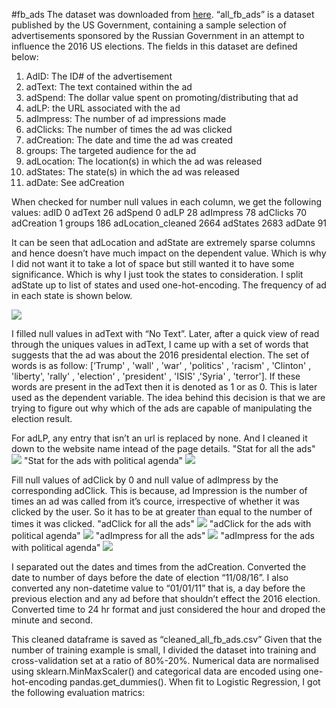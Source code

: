 #fb_ads
The dataset was downloaded from [here](https://github.com/kyiyeunggoh/kyiyeunggoh.github.io/blob/master/Other%20Projects/Russian%20FB%20Ads/all_fb_ads.xlsx). “all_fb_ads” is a dataset published by the US Government, containing a sample selection of advertisements sponsored by the Russian Government in an attempt to influence the 2016 US elections. The fields in this dataset are defined below:
1. AdID: The ID# of the advertisement
2. adText: The text contained within the ad
3. adSpend: The dollar value spent on promoting/distributing that ad
4. adLP: the URL associated with the ad
5. adImpress: The number of ad impressions made
6. adClicks: The number of times the ad was clicked
7. adCreation: The date and time the ad was created
8. groups: The targeted audience for the ad
9. adLocation: The location(s) in which the ad was released
10. adStates: The state(s) in which the ad was released
11. adDate: See adCreation

When checked for number null values in each column, we get the following values:
adID                                 0
adText                              26
adSpend 0
adLP 28
adImpress 78
adClicks 70
adCreation 1
groups 186
adLocation_cleaned  2664
adStates 2683
adDate 91


It can be seen that adLocation and adState are extremely sparse columns and hence doesn’t have much impact on the dependent value. Which is why I did not want it to take a lot of space but still wanted it to have some significance. Which is why I just took the states to consideration. I split adState up to list of states and used one-hot-encoding. The frequency of ad in each state is shown below.

![](https://github.com/sumanp31/fb_ads/blob/master/plots/State.png) 

I filled null values in adText with “No Text”. Later, after a quick view of read through the uniques values in adText, I came up with a set of words that suggests that the ad was about the 2016 presidental election. The set of words is as follow: [‘Trump' , 'wall' , 'war' , 'politics' , 'racism' , 'Clinton' , 'liberty', 'rally' , 'election' , 'president' , 'ISIS' ,'Syria' , 'terror']. If these words are present in the adText then it is denoted as 1 or as 0. This is later used as the dependent variable. The idea behind this decision is that we are trying to figure out why which of the ads are capable of manipulating the election result.


For adLP, any entry that isn’t an url is replaced by none. And I cleaned it down to the website name intead of the page details.
"Stat for all the ads"
![ ](https://github.com/sumanp31/fb_ads/blob/master/plots/adLP1.png )
 "Stat for the ads with political agenda"
![ ](https://github.com/sumanp31/fb_ads/blob/master/plots/adLP2.png )

Fill null values of adClick by 0 and null value of adImpress by the corresponding adClick. This is because, ad Impression is the number of times an ad was called from it’s cource, irrespective of whether it was clicked by the user. So it has to be at greater than equal to the number of times it was clicked.
"adClick for all the ads"
![ ](https://github.com/sumanp31/fb_ads/blob/master/plots/adClick1.png )
"adClick for the ads with political agenda"
![ ](https://github.com/sumanp31/fb_ads/blob/master/plots/adClick2.png )
 "adImpress for all the ads"
![ ](https://github.com/sumanp31/fb_ads/blob/master/plots/adImpress1.png )
"adImpress for the ads with political agenda"
![ ](https://github.com/sumanp31/fb_ads/blob/master/plots/adImpress2.png )

I separated out the dates and times from the adCreation. Converted the date to number of days before the date of election “11/08/16”. I also converted any non-datetime value to “01/01/11” that is, a day before the previous election and any ad before that shouldn’t effect the 2016 election. Converted time to 24 hr format and just considered the hour and droped the minute and second.

This cleaned dataframe is saved as “cleaned_all_fb_ads.csv”
Given that the number of training example is small, I divided the dataset into training and cross-validation set at a ratio of 80%-20%. Numerical data are normalised using sklearn.MinMaxScaler() and categorical data are encoded using one-hot-encoding pandas.get_dummies(). When fit to
Logistic Regression, I got the following evaluation matrics: